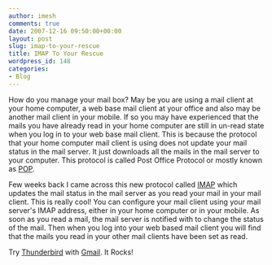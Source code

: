 ```yaml
---
author: imesh
comments: true
date: 2007-12-16 09:50:00+00:00
layout: post
slug: imap-to-your-rescue
title: IMAP To Your Rescue
wordpress_id: 148
categories:
- Blog
---
```


How do you manage your mail box? May be you are using a mail client at your home computer, a web base mail client at your office and also may be another mail client in your mobile. If so you may have experienced that the mails you have already read in your home computer are still in un-read state when you log in to your web base mail client. This is because the protocol that your home computer mail client is using does not update your mail status in the mail server. It just downloads all the mails in the mail server to your computer. This protocol is called Post Office Protocol or mostly known as [POP](http://en.wikipedia.org/wiki/Post_Office_Protocol).




Few weeks back I came across this new protocol called [IMAP](http://en.wikipedia.org/wiki/Imap) which updates the mail status in the mail server as you read your mail in your mail client. This is really cool! You can configure your mail client using your mail server's IMAP address, either in your home computer or in your mobile. As soon as you read a mail, the mail server is notified with to change the status of the mail. Then when you log into your web based mail client you will find that the mails you read in your other mail clients have been set as read.




Try [Thunderbird](http://www.mozilla.com/thunderbird) with [Gmail](http://www.gmail.com/). It Rocks!

